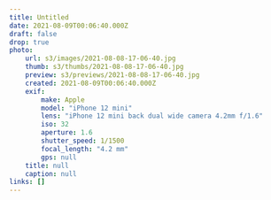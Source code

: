 ```yaml
---
title: Untitled
date: 2021-08-09T00:06:40.000Z
draft: false
drop: true
photo:
    url: s3/images/2021-08-08-17-06-40.jpg
    thumb: s3/thumbs/2021-08-08-17-06-40.jpg
    preview: s3/previews/2021-08-08-17-06-40.jpg
    created: 2021-08-09T00:06:40.000Z
    exif:
        make: Apple
        model: "iPhone 12 mini"
        lens: "iPhone 12 mini back dual wide camera 4.2mm f/1.6"
        iso: 32
        aperture: 1.6
        shutter_speed: 1/1500
        focal_length: "4.2 mm"
        gps: null
    title: null
    caption: null
links: []
---
```

